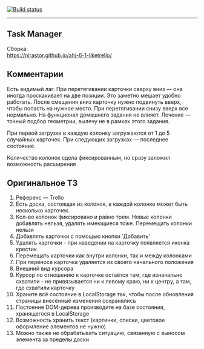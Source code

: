 [![Build status](https://ci.appveyor.com/api/projects/status/owp5du5b6p3h6kys?svg=true)](https://ci.appveyor.com/project/nirastor/ahj-6-1-liketrello)
***

## Task Manager

Сборка:  
https://nirastor.github.io/ahj-6-1-liketrello/

## Комментарии

Есть видимый лаг. При перетягивании карточки сверху вниз — она иногда проскакивает на две позиции. Это заметно мешает удобно работать. После смещения вниз карточку нужно подвинуть вверх, чтобы попасть на нужное место. При перетягивании снизу вверх все нормально. На функционал домашнего задания не влияет. Лечение — точный подбор геометрии, вылечу не в рамках этого задания.

При первой загрузке в каждую колонку загружаются от 1 до 5 случайных карточек. При следующих загрузках — последнее состояние.

Количество колонок сдела фиксированным, но сразу заложил возможность расширения

## Оригинальное ТЗ

1. Референс — Trello
1. Есть доска, состоящая из колонок, в каждой колонке может быть несколько карточек.
1. Кол-во колонок фиксировано и равно трем. Новые колонки добавлять нельзя, удалять имеющиеся тоже. Перемещать колонки нельзя
1. Добавлять карточки с помощью кнопки 'Добавить'
1. Удалять карточки - при наведении на карточку появляется иконка крестик
1. Перемещать карточки как внутри колонки, так и между колонками
1. При переносе карточка удаляется из своего начального положения
1. Внешний вид курсора
1. Курсор по отношению к карточке остаётся там, где изначально схватили - не привязывается ни к левому краю, ни к центру, а там, где схватили карточку
1. Храните всё состояние в LocalStorage так, чтобы после обновления страницы внесённые изменения сохранялись
1. Постоение DOM-дерева производите на базе состояния, хранящегося в LocalStorage
1. Возможность хранить текст (картинки, списки, цветовое оформление элементов не нужно)
1. Можно также не обрабатывать ситуацию, связанную с выносом элемента за пределы доски

